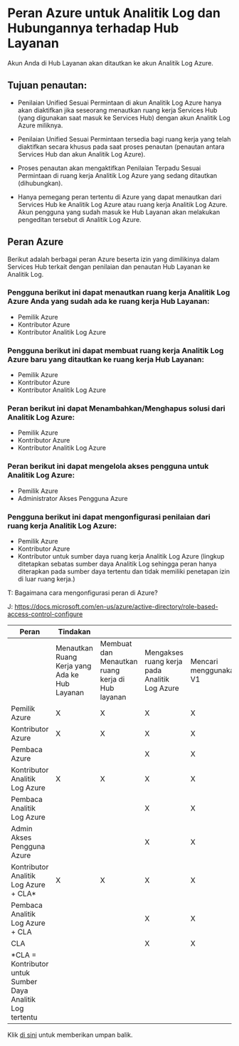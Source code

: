 # <a name="azure-roles-for-log-analytics-and-how-they-relate-to-the-services-hub"></a>Peran Azure untuk Analitik Log dan Hubungannya terhadap Hub Layanan
 
Akun Anda di Hub Layanan akan ditautkan ke akun Analitik Log Azure.

## <a name="purpose-of-linking"></a>Tujuan penautan:

- Penilaian Unified Sesuai Permintaan di akun Analitik Log Azure hanya akan diaktifkan jika seseorang menautkan ruang kerja Services Hub (yang digunakan saat masuk ke Services Hub) dengan akun Analitik Log Azure miliknya. 

- Penilaian Unified Sesuai Permintaan tersedia bagi ruang kerja yang telah diaktifkan secara khusus pada saat proses penautan (penautan antara Services Hub dan akun Analitik Log Azure).

- Proses penautan akan mengaktifkan Penilaian Terpadu Sesuai Permintaan di ruang kerja Analitik Log Azure yang sedang ditautkan (dihubungkan).

- Hanya pemegang peran tertentu di Azure yang dapat menautkan dari Services Hub ke Analitik Log Azure atau ruang kerja Analitik Log Azure. Akun pengguna yang sudah masuk ke Hub Layanan akan melakukan pengeditan tersebut di Analitik Log Azure.

## <a name="azure-roles"></a>Peran Azure
Berikut adalah berbagai peran Azure beserta izin yang dimilikinya dalam Services Hub terkait dengan penilaian dan penautan Hub Layanan ke Analitik Log.

### <a name="the-following-users-can-link-your-existing-azure-log-analytics-workspaces-to-services-hub-workspace"></a>Pengguna berikut ini dapat menautkan ruang kerja Analitik Log Azure Anda yang sudah ada ke ruang kerja Hub Layanan:
- Pemilik Azure
- Kontributor Azure
- Kontributor Analitik Log Azure

### <a name="the-following-users-can-create-new-azure-log-analytics-workspace-that-are-linked-to-services-hub-workspace"></a>Pengguna berikut ini dapat membuat ruang kerja Analitik Log Azure baru yang ditautkan ke ruang kerja Hub Layanan:
- Pemilik Azure
- Kontributor Azure
- Kontributor Analitik Log Azure

### <a name="the-following-roles-can-addremove-solutions-from-azure-log-analytics"></a>Peran berikut ini dapat Menambahkan/Menghapus solusi dari Analitik Log Azure:
- Pemilik Azure
- Kontributor Azure
- Kontributor Analitik Log Azure

### <a name="the-following-roles-can-manage-user-access-for-azure-log-analytics"></a>Peran berikut ini dapat mengelola akses pengguna untuk Analitik Log Azure:
- Pemilik Azure
- Administrator Akses Pengguna Azure

### <a name="the-following-users-can-configure-the-assessments-from-azure-log-analytics-workspace"></a>Pengguna berikut ini dapat mengonfigurasi penilaian dari ruang kerja Analitik Log Azure:
- Pemilik Azure
- Kontributor Azure
- Kontributor untuk sumber daya ruang kerja Analitik Log Azure (lingkup ditetapkan sebatas sumber daya Analitik Log sehingga peran hanya diterapkan pada sumber daya tertentu dan tidak memiliki penetapan izin di luar ruang kerja.)
 
T: Bagaimana cara mengonfigurasi peran di Azure?

J: <a href="https://docs.microsoft.com/en-us/azure/active-directory/role-based-access-control-configure" target="_blank">https://docs.microsoft.com/en-us/azure/active-directory/role-based-access-control-configure</a>


| Peran                                                 | Tindakan                                 |                                           |                                         |                 |                 |                |                   |                  |                                  |
|-------------------------------------------------------|-----------------------------------------|-------------------------------------------|-----------------------------------------|-----------------|-----------------|----------------|-------------------|------------------|----------------------------------|
|                                                       | Menautkan Ruang Kerja yang Ada ke Hub Layanan | Membuat dan Menautkan ruang kerja di Hub layanan | Mengakses ruang kerja pada Analitik Log Azure | Mencari menggunakan V1 | Mencari menggunakan V2 | Menambahkan solusi | Menghapus solusi | Menambahkan/Menghapus pengguna | Melihat Kunci konfigurasi ruang kerja |
| Pemilik Azure                                           | X                                       | X                                         | X                                       | X               | X               | X              | X                 | X                | X                                |
| Kontributor Azure                                     | X                                       | X                                         | X                                       | X               | X               | X              | X                 |                  | X                                |
| Pembaca Azure                                          |                                         |                                           | X                                       | X               | X               |                |                   |                  |                                  |
| Kontributor Analitik Log Azure                       | X                                       | X                                         | X                                       | X               | X               | X              | X                 |                  |                                  |
| Pembaca Analitik Log Azure                            |                                         |                                           | X                                       | X               | X               |                |                   |                  |                                  |
| Admin Akses Pengguna Azure                               |                                         |                                           | X                                       | X               | X               |                |                   | X                |                                  |
| Kontributor Analitik Log Azure + CLA*                | X                                       | X                                         | X                                       | X               | X               | X              | X                 |                  | X                                |
| Pembaca Analitik Log Azure + CLA                      |                                         |                                           | X                                       | X               | X               |                |                   |                  | X                                |
| CLA                                                   |                                         |                                           | X                                       | X               | X               |                |                   |                  | X                                |
| *CLA = Kontributor untuk Sumber Daya Analitik Log tertentu |                                         |                                           |                                         |                 |                 |                |                   |                  |                                  |

Klik <a href="mailto:SHub_Feedback_RC@Microsoft.com?subject=Resource%20Center%20Feedback%3A%20%3CInsert%20feedback%20topic%3E%3E&amp;body=%3C%3Cplease%20submit%20your%20feedback%20with%20enough%20detail%20on%20the%20problem%2C%20reproduction%20steps%20and%20what%20you%20desire%20to%20happen%3E%3E" target="_blank">di sini</a> untuk memberikan umpan balik.
